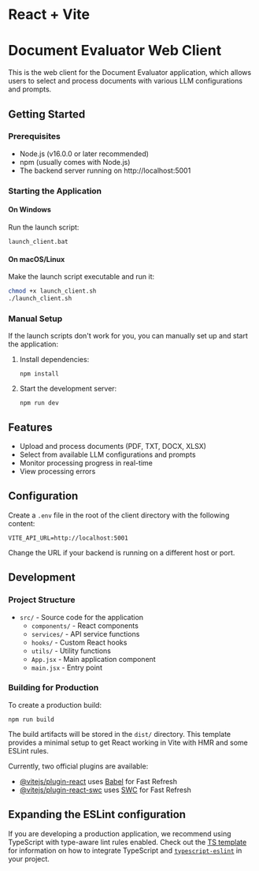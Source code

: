 # React + Vite
# Document Evaluator Web Client

This is the web client for the Document Evaluator application, which allows users to select and process documents with various LLM configurations and prompts.

## Getting Started

### Prerequisites

- Node.js (v16.0.0 or later recommended)
- npm (usually comes with Node.js)
- The backend server running on http://localhost:5001

### Starting the Application

#### On Windows

Run the launch script:

```
launch_client.bat
```

#### On macOS/Linux

Make the launch script executable and run it:

```bash
chmod +x launch_client.sh
./launch_client.sh
```

### Manual Setup

If the launch scripts don't work for you, you can manually set up and start the application:

1. Install dependencies:
   ```
   npm install
   ```

2. Start the development server:
   ```
   npm run dev
   ```

## Features

- Upload and process documents (PDF, TXT, DOCX, XLSX)
- Select from available LLM configurations and prompts
- Monitor processing progress in real-time
- View processing errors

## Configuration

Create a `.env` file in the root of the client directory with the following content:

```
VITE_API_URL=http://localhost:5001
```

Change the URL if your backend is running on a different host or port.

## Development

### Project Structure

- `src/` - Source code for the application
  - `components/` - React components
  - `services/` - API service functions
  - `hooks/` - Custom React hooks
  - `utils/` - Utility functions
  - `App.jsx` - Main application component
  - `main.jsx` - Entry point

### Building for Production

To create a production build:

```
npm run build
```

The build artifacts will be stored in the `dist/` directory.
This template provides a minimal setup to get React working in Vite with HMR and some ESLint rules.

Currently, two official plugins are available:

- [@vitejs/plugin-react](https://github.com/vitejs/vite-plugin-react/blob/main/packages/plugin-react) uses [Babel](https://babeljs.io/) for Fast Refresh
- [@vitejs/plugin-react-swc](https://github.com/vitejs/vite-plugin-react/blob/main/packages/plugin-react-swc) uses [SWC](https://swc.rs/) for Fast Refresh

## Expanding the ESLint configuration

If you are developing a production application, we recommend using TypeScript with type-aware lint rules enabled. Check out the [TS template](https://github.com/vitejs/vite/tree/main/packages/create-vite/template-react-ts) for information on how to integrate TypeScript and [`typescript-eslint`](https://typescript-eslint.io) in your project.
